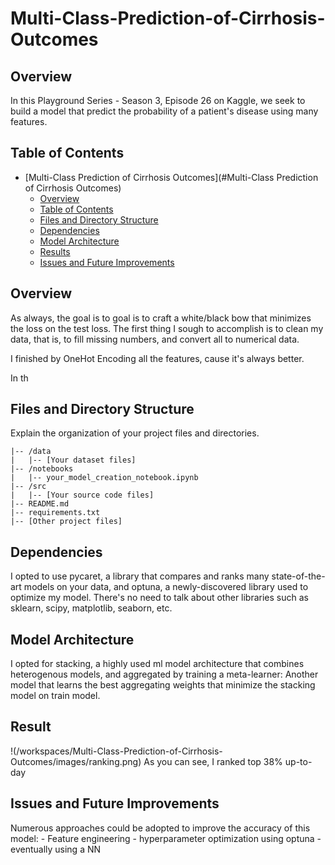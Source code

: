 # Multi-Class-Prediction-of-Cirrhosis-Outcomes

## Overview

In this Playground Series - Season 3, Episode 26 on Kaggle, we seek to build a model that predict the probability of a patient's disease using many features.

## Table of Contents

- [Multi-Class Prediction of Cirrhosis Outcomes](#Multi-Class Prediction of Cirrhosis Outcomes)
  - [Overview](#overview)
  - [Table of Contents](#table-of-contents)
  - [Files and Directory Structure](#files-and-directory-structure)
  - [Dependencies](#dependencies)
  - [Model Architecture](#model-architecture)
  - [Results](#results)
  - [Issues and Future Improvements](#issues-and-future-improvements)

## Overview

As always, the goal is to goal is to craft a white/black bow that minimizes the loss on the test loss.
The first thing I sough to accomplish is to clean my data, that is, to fill missing numbers, and convert all to numerical data.

I finished by OneHot Encoding all the features, cause it's always better.

In th

## Files and Directory Structure

Explain the organization of your project files and directories.

```plaintext
|-- /data
|   |-- [Your dataset files]
|-- /notebooks
|   |-- your_model_creation_notebook.ipynb
|-- /src
|   |-- [Your source code files]
|-- README.md
|-- requirements.txt
|-- [Other project files]
```

## Dependencies
I opted to use pycaret, a library that compares and ranks many state-of-the-art models on your data, and optuna, a newly-discovered library used to optimize my model.
There's no need to talk about other libraries such as sklearn, scipy, matplotlib, seaborn, etc.

## Model Architecture
I opted for stacking, a highly used ml model architecture that combines heterogenous models, and aggregated by training a meta-learner: Another model that learns the best aggregating weights that minimize the stacking model on train model.

## Result
!(/workspaces/Multi-Class-Prediction-of-Cirrhosis-Outcomes/images/ranking.png)
As you can see, I ranked top 38% up-to-day

## Issues and Future Improvements

Numerous approaches could be adopted to improve the accuracy of this model:
    - Feature engineering
    - hyperparameter optimization using optuna
    - eventually using a NN